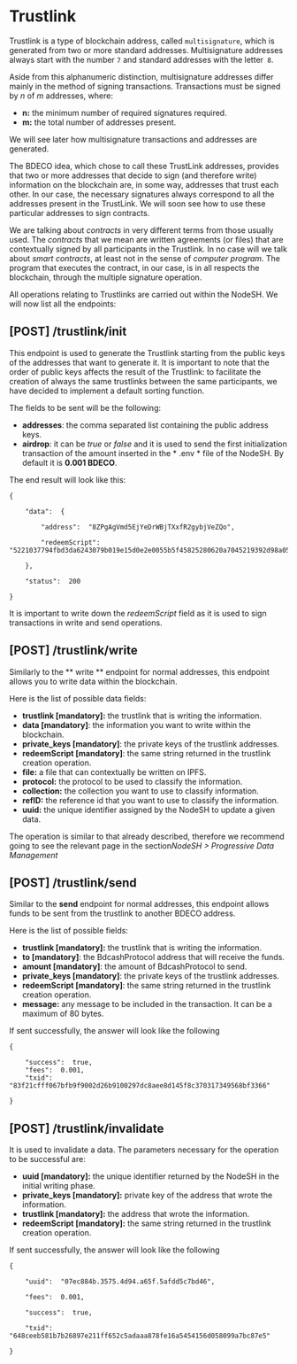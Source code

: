 # Trustlink

Trustlink is a type of blockchain address, called `multisignature`, which is generated from two or more standard addresses. Multisignature addresses always start with the number `7` and standard addresses with the letter` 8`.

Aside from this alphanumeric distinction, multisignature addresses differ mainly in the method of signing transactions. Transactions must be signed by _n_ of _m_ addresses, where:
- **n:** the minimum number of required signatures required.
- **m:** the total number of addresses present.

We will see later how multisignature transactions and addresses are generated.

The BDECO idea, which chose to call these TrustLink addresses, provides that two or more addresses that decide to sign (and therefore write) information on the blockchain are, in some way, addresses that trust each other. In our case, the necessary signatures always correspond to all the addresses present in the TrustLink. We will soon see how to use these particular addresses to sign contracts.

We are talking about *contracts* in very different terms from those usually used. The *contracts* that we mean are written agreements (or files) that are contextually signed by all participants in the Trustlink. In no case will we talk about *smart contracts*, at least not in the sense of *computer program*. The program that executes the contract, in our case, is in all respects the blockchain, through the multiple signature operation.

All operations relating to Trustlinks are carried out within the NodeSH. We will now list all the endpoints:

## [POST] /trustlink/init

This endpoint is used to generate the Trustlink starting from the public keys of the addresses that want to generate it. It is important to note that the order of public keys affects the result of the Trustlink: to facilitate the creation of always the same trustlinks between the same participants, we have decided to implement a default sorting function.

The fields to be sent will be the following:

 - **addresses**: the comma separated list containing the public address keys.
 - **airdrop**: it can be *true* or *false* and it is used to send the first initialization transaction of the amount inserted in the * .env * file of the NodeSH. By default it is **0.001 BDECO**.

The end result will look like this:
```
{

	"data":  {

		"address":  "8ZPgAgVmd5EjYeDrWBjTXxfR2gybjVeZQo",

		"redeemScript":  "5221037794fbd3da6243079b019e15d0e2e0055b5f45825280620a7045219392d98a05210380ad898c608f92f52adec7a3c9a5bd42417218dab6d0aec60a50c299b9e0ad2052ae"

	},

	"status":  200

}
```

It is important to write down the *redeemScript* field as it is used to sign transactions in write and send operations.

## [POST] /trustlink/write

Similarly to the ** write ** endpoint for normal addresses, this endpoint allows you to write data within the blockchain.

Here is the list of possible data fields:
- **trustlink [mandatory]:** the trustlink that is writing the information.
- **data [mandatory]**: the information you want to write within the blockchain.
- **private_keys [mandatory]**: the private keys of the trustlink addresses.
- **redeemScript [mandatory]**: the same string returned in the trustlink creation operation.
- **file:** a file that can contextually be written on IPFS.
- **protocol:** the protocol to be used to classify the information.
- **collection:** the collection you want to use to classify information.
- **refID:** the reference id that you want to use to classify the information.
- **uuid:** the unique identifier assigned by the NodeSH to update a given data.

The operation is similar to that already described, therefore we recommend going to see the relevant page in the section*NodeSH > Progressive Data Management*

##  [POST] /trustlink/send

Similar to the **send** endpoint for normal addresses, this endpoint allows funds to be sent from the trustlink to another BDECO address.

Here is the list of possible fields:
- **trustlink [mandatory]:** the trustlink that is writing the information.
- **to [mandatory]**: the BdcashProtocol  address that will receive the funds.
- **amount [mandatory]**: the amount of BdcashProtocol  to send.
- **private_keys [mandatory]**: the private keys of the trustlink addresses.
- **redeemScript [mandatory]**: the same string returned in the trustlink creation operation.
- **message:** any message to be included in the transaction. It can be a maximum of 80 bytes.

If sent successfully, the answer will look like the following
```
{

	"success":  true,
	"fees":  0.001,
	"txid":  "83f21cfff067bfb9f9002d26b9100297dc8aee8d145f8c370317349568bf3366"

}
```

## [POST] /trustlink/invalidate

It is used to invalidate a data. The parameters necessary for the operation to be successful are:
- **uuid [mandatory]:** the unique identifier returned by the NodeSH in the initial writing phase.
-  **private_keys [mandatory]:** private key of the address that wrote the information.
- **trustlink [mandatory]:** the address that wrote the information.
- **redeemScript [mandatory]:** the same string returned in the trustlink creation operation.


If sent successfully, the answer will look like the following
```
{

	"uuid":  "07ec884b.3575.4d94.a65f.5afdd5c7bd46",

	"fees":  0.001,

	"success":  true,

	"txid":  "648ceeb581b7b26897e211ff652c5adaaa878fe16a5454156d058099a7bc87e5"

}
```
<!--stackedit_data:
eyJoaXN0b3J5IjpbLTkxNDc5MzI2MiwyMDU4MzMzNTU3LC02Mz
cxMDY3MjksMzY4Mjg5ODE2LDMyNTA5NTAwNyw4NDY1MzIzMzcs
LTIzNTY5OTAzNCwxMTc5NjI4ODEzLDEyMTc4MjU2NzQsLTE3MT
Q2NjA1NzIsLTExNzg2ODI2MTMsMTI2NzY3NTE5NiwtNjUxMjQ3
NzI4XX0=
-->